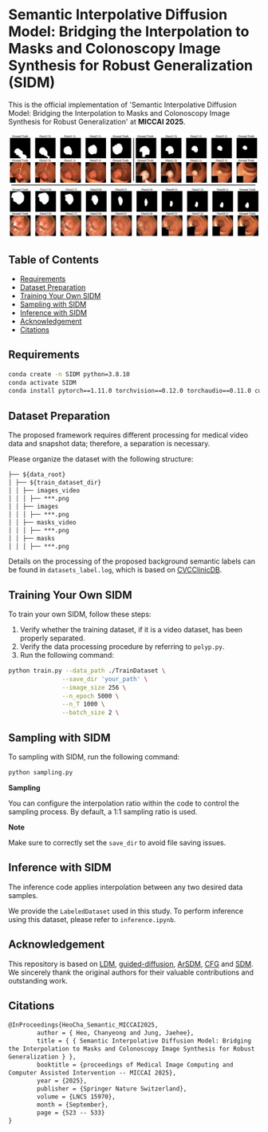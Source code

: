 # Semantic Interpolative Diffusion Model: Bridging the Interpolation to Masks and Colonoscopy Image Synthesis for Robust Generalization (SIDM)

This is the official implementation of 'Semantic Interpolative Diffusion Model: Bridging the Interpolation to Masks and Colonoscopy Image Synthesis for Robust Generalization' at **MICCAI 2025**.
<p align="center">
<img src=/assets/result.png />
</p>

## Table of Contents
- [Requirements](#requirements)
- [Dataset Preparation](#dataset-preparation)
- [Training Your Own SIDM](#training-your-own-sidm)
- [Sampling with SIDM](#sampling-with-sidm)
- [Inference with SIDM](#inference-with-sidm)
- [Acknowledgement](#acknowledgement)
- [Citations](#citations)

## Requirements
```bash
conda create -n SIDM python=3.8.10
conda activate SIDM
conda install pytorch==1.11.0 torchvision==0.12.0 torchaudio==0.11.0 cudatoolkit=11.3 -c pytorch
```

## Dataset Preparation
The proposed framework requires different processing for medical video data and snapshot data; therefore, a separation is necessary.

Please organize the dataset with the following structure:
```angular2
├── ${data_root}
│ ├── ${train_dataset_dir}
│ │ ├── images_video
│ │ │ ├── ***.png
│ │ ├── images
│ │ │ ├── ***.png
│ │ ├── masks_video
│ │ │ ├── ***.png
│ │ ├── masks
│ │ │ ├── ***.png

```

Details on the processing of the proposed background semantic labels can be found in ```datasets_label.log```, which is based on [CVCClinicDB](https://polyp.grand-challenge.org/CVCClinicDB/).

## Training Your Own SIDM
To train your own SIDM, follow these steps:

1. Verify whether the training dataset, if it is a video dataset, has been properly separated.
2. Verify the data processing procedure by referring to ```polyp.py```.
3. Run the following command:

```bash
python train.py --data_path ./TrainDataset \
               --save_dir 'your_path' \
               --image_size 256 \
               --n_epoch 5000 \
               --n_T 1000 \
               --batch_size 2 \

```
## Sampling with SIDM
To sampling with SIDM, run the following command:

```bash
python sampling.py
```

**Sampling**

You can configure the interpolation ratio within the code to control the sampling process.
By default, a 1:1 sampling ratio is used.

**Note**

Make sure to correctly set the ```save_dir``` to avoid file saving issues.

## Inference with SIDM
The inference code applies interpolation between any two desired data samples.

We provide the ```LabeledDataset``` used in this study.
To perform inference using this dataset, please refer to ```inference.ipynb```.

## Acknowledgement
This repository is based on [LDM](https://github.com/CompVis/latent-diffusion), [guided-diffusion](https://github.com/openai/guided-diffusion), [ArSDM](https://github.com/DuYooho/ArSDM), [CFG](https://github.com/TeaPearce/Conditional_Diffusion_MNIST) and [SDM](https://github.com/WeilunWang/semantic-diffusion-model). We sincerely thank the original authors for their valuable contributions and outstanding work.


## Citations
```angular2
@InProceedings{HeoCha_Semantic_MICCAI2025,
        author = { Heo, Chanyeong and Jung, Jaehee},
        title = { { Semantic Interpolative Diffusion Model: Bridging the Interpolation to Masks and Colonoscopy Image Synthesis for Robust Generalization } },
        booktitle = {proceedings of Medical Image Computing and Computer Assisted Intervention -- MICCAI 2025},
        year = {2025},
        publisher = {Springer Nature Switzerland},
        volume = {LNCS 15970},
        month = {September},
        page = {523 -- 533}
}
```
